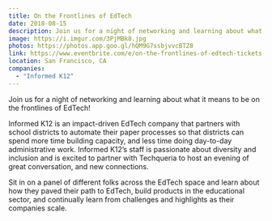 ```yaml
---
title: On the Frontlines of EdTech
date: 2018-08-15
description: Join us for a night of networking and learning about what it means to be on the frontlines of EdTech!
image: https://i.imgur.com/3PjMBk8.jpg
photos: https://photos.app.goo.gl/hQM9G7ssbjvvcBTZ8
link: https://www.eventbrite.com/e/on-the-frontlines-of-edtech-tickets-48699684066#
location: San Francisco, CA
companies:
  - "Informed K12"
---
```


Join us for a night of networking and learning about what it means to be on the frontlines of EdTech!

Informed K12 is an impact-driven EdTech company that partners with school districts to automate their paper processes so that districts can spend more time building capacity, and less time doing day-to-day administrative work. Informed K12’s staff is passionate about diversity and inclusion and is excited to partner with Techqueria to host an evening of great conversation, and new connections.

Sit in on a panel of different folks across the EdTech space and learn about how they paved their path to EdTech, build products in the educational sector, and continually learn from challenges and highlights as their companies scale.
